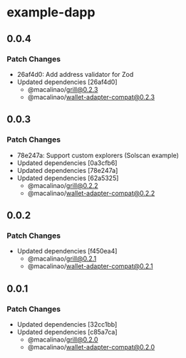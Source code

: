 # example-dapp

## 0.0.4

### Patch Changes

- 26af4d0: Add address validator for Zod
- Updated dependencies [26af4d0]
  - @macalinao/grill@0.2.3
  - @macalinao/wallet-adapter-compat@0.2.3

## 0.0.3

### Patch Changes

- 78e247a: Support custom explorers (Solscan example)
- Updated dependencies [0a3cfb6]
- Updated dependencies [78e247a]
- Updated dependencies [62a5325]
  - @macalinao/grill@0.2.2
  - @macalinao/wallet-adapter-compat@0.2.2

## 0.0.2

### Patch Changes

- Updated dependencies [f450ea4]
  - @macalinao/grill@0.2.1
  - @macalinao/wallet-adapter-compat@0.2.1

## 0.0.1

### Patch Changes

- Updated dependencies [32cc1bb]
- Updated dependencies [c85a7ca]
  - @macalinao/grill@0.2.0
  - @macalinao/wallet-adapter-compat@0.2.0
